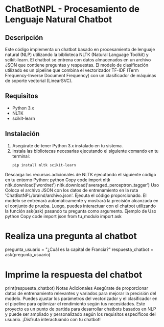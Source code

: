 # ChatBotNPL - Procesamiento de Lenguaje Natural Chatbot

## Descripción
Este código implementa un chatbot basado en procesamiento de lenguaje natural (NLP) utilizando la biblioteca NLTK (Natural Language Toolkit) y scikit-learn. El chatbot se entrena con datos almacenados en un archivo JSON que contiene preguntas y respuestas. El modelo de clasificación utilizado es un pipeline que combina el vectorizador TF-IDF (Term Frequency-Inverse Document Frequency) con un clasificador de máquinas de soporte vectorial (LinearSVC).

## Requisitos
- Python 3.x
- NLTK
- scikit-learn

## Instalación
1. Asegúrate de tener Python 3.x instalado en tu sistema.
2. Instala las bibliotecas necesarias ejecutando el siguiente comando en tu terminal:
   ```bash
   pip install nltk scikit-learn
Descarga los recursos adicionales de NLTK ejecutando el siguiente código en tu entorno Python:
python
Copy code
import nltk
nltk.download('wordnet')
nltk.download('averaged_perceptron_tagger')
Uso
Coloca el archivo JSON con los datos de entrenamiento en la ruta 'ChatBotNPL/braind/archivo.json'.
Ejecuta el código proporcionado.
El modelo se entrenará automáticamente y mostrará la precisión alcanzada en el conjunto de prueba.
Luego, puedes interactuar con el chatbot utilizando la función ask(ask) pasando tu pregunta como argumento.
Ejemplo de Uso
python
Copy code
import json
from tu_modulo import ask

# Realiza una pregunta al chatbot
pregunta_usuario = "¿Cuál es la capital de Francia?"
respuesta_chatbot = ask(pregunta_usuario)

# Imprime la respuesta del chatbot
print(respuesta_chatbot)
Notas Adicionales
Asegúrate de proporcionar datos de entrenamiento relevantes y variados para mejorar la precisión del modelo.
Puedes ajustar los parámetros del vectorizador y el clasificador en el pipeline para optimizar el rendimiento según tus necesidades.
Este proyecto es un punto de partida para desarrollar chatbots basados en NLP y puede ser ampliado y personalizado según los requisitos específicos del usuario. ¡Disfruta interactuando con tu chatbot!
